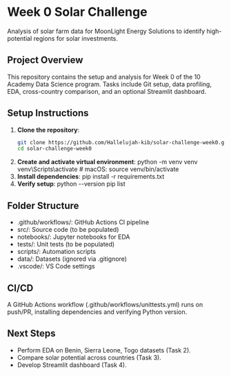# Week 0 Solar Challenge

Analysis of solar farm data for MoonLight Energy Solutions to identify high-potential regions for solar investments.

## Project Overview

This repository contains the setup and analysis for Week 0 of the 10 Academy Data Science program. Tasks include Git setup, data profiling, EDA, cross-country comparison, and an optional Streamlit dashboard.

## Setup Instructions

1. **Clone the repository**:
   ```bash
   git clone https://github.com/Hallelujah-kib/solar-challenge-week0.git
   cd solar-challenge-week0
2. **Create and activate virtual environment**:
    python -m venv venv
    venv\Scripts\activate # macOS: source venv/bin/activate 
3. **Install dependencies**:
    pip install -r requirements.txt
4. **Verify setup**:
    python --version
    pip list

## Folder Structure
- .github/workflows/: GitHub Actions CI pipeline
- src/: Source code (to be populated)
- notebooks/: Jupyter notebooks for EDA
- tests/: Unit tests (to be populated)
- scripts/: Automation scripts
- data/: Datasets (ignored via .gitignore)
- .vscode/: VS Code settings

## CI/CD
A GitHub Actions workflow (.github/workflows/unittests.yml) runs on push/PR, installing dependencies and verifying Python version.

## Next Steps
- Perform EDA on Benin, Sierra Leone, Togo datasets (Task 2).
- Compare solar potential across countries (Task 3).
- Develop Streamlit dashboard (Task 4).